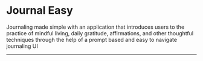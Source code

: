 # Journal Easy
Journaling made simple with an application that introduces users to the practice of mindful living, daily gratitude, affirmations, and other thoughtful techniques through the help of a prompt based and easy to navigate journaling UI
***
